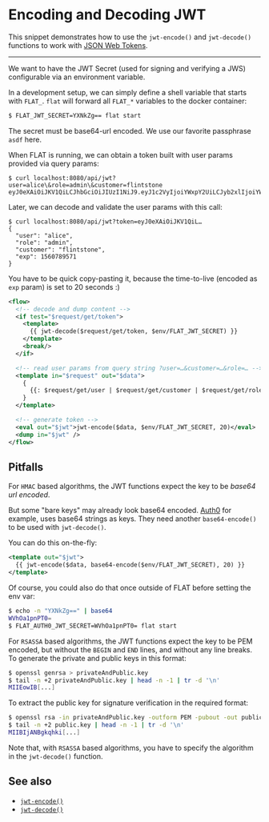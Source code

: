 # Encoding and Decoding JWT

This snippet demonstrates how to use the `jwt-encode()` and `jwt-decode()` functions to work with [JSON Web Tokens](https://en.wikipedia.org/wiki/JSON_Web_Token).

----

We want to have the JWT Secret (used for signing and verifying a JWS) configurable via an environment variable.

In a development setup, we can simply define a shell variable that starts with `FLAT_`. `flat` will forward all `FLAT_*` variables to the docker container:

```bash
$ FLAT_JWT_SECRET=YXNkZg== flat start
```

The secret must be base64-url encoded. We use our favorite passphrase `asdf` here.

When FLAT is running, we can obtain a token built with user params provided via query params:

```
$ curl localhost:8080/api/jwt?user=alice\&role=admin\&customer=flintstone
eyJ0eXAiOiJKV1QiLCJhbGciOiJIUzI1NiJ9.eyJ1c2VyIjoiYWxpY2UiLCJyb2xlIjoiYWRtaW4iLCJjdXN0b21lciI6ImZsaW50c3RvbmUiLCJleHAiOjE1NjA3OTAxMjR9.6eGqRQXGZ1sU9nQz2sBIAHoXJUDe_Vf3TsPdv9pB_9M
```

Later, we can decode and validate the user params with this call:

```
$ curl localhost:8080/api/jwt?token=eyJ0eXAiOiJKV1QiL…
{
  "user": "alice",
  "role": "admin",
  "customer": "flintstone",
  "exp": 1560789571
}
```

You have to be quick copy-pasting it, because the time-to-live (encoded as `exp` param) is set to 20 seconds :)

```xml
<flow>
  <!-- decode and dump content -->
  <if test="$request/get/token">
    <template>
      {{ jwt-decode($request/get/token, $env/FLAT_JWT_SECRET) }}
    </template>
    <break/>
  </if>

  <!-- read user params from query string ?user=…&customer=…&role=… -->
  <template in="$request" out="$data">
    {
      {{: $request/get/user | $request/get/customer | $request/get/role }}
    }
  </template>

  <!-- generate token -->
  <eval out="$jwt">jwt-encode($data, $env/FLAT_JWT_SECRET, 20)</eval>
  <dump in="$jwt" />
</flow>
```



## Pitfalls

For `HMAC` based algorithms, the JWT functions expect the key to be _base64 url encoded_.

But some "bare keys" may already look base64 encoded. [Auth0](https://auth0.com/) for example, uses base64 strings as keys. They need another `base64-encode()` to be used with `jwt-decode()`.

You can do this on-the-fly:

```xml
<template out="$jwt">
  {{ jwt-encode($data, base64-encode($env/FLAT_JWT_SECRET), 20) }}
</template>
```

Of course, you could also do that once outside of FLAT before setting the env var:

```bash
$ echo -n "YXNkZg==" | base64
WVhOa1pnPT0=
$ FLAT_AUTH0_JWT_SECRET=WVhOa1pnPT0= flat start
```

For `RSASSA` based algorithms, the JWT functions expect the key to be PEM encoded, but without the `BEGIN` and `END` lines, and without any line breaks. To generate the private and public keys in this format:

```bash
$ openssl genrsa > privateAndPublic.key
$ tail -n +2 privateAndPublic.key | head -n -1 | tr -d '\n'
MIIEowIB[...]
```

To extract the public key for signature verification in the required format:
```bash
$ openssl rsa -in privateAndPublic.key -outform PEM -pubout -out public.key
$ tail -n +2 public.key | head -n -1 | tr -d '\n'
MIIBIjANBgkqhki[...]
```

Note that, with `RSASSA` based algorithms, you have to specify the algorithm in the `jwt-decode()` function.

## See also

* [`jwt-encode()`](/reference/functions/jwt-encode.md)
* [`jwt-decode()`](/reference/functions/jwt-decode.md)
